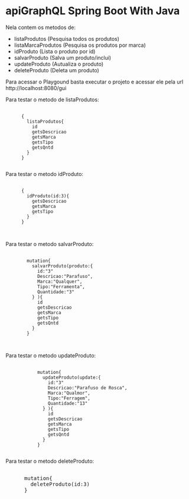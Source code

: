# apiGraphQL Spring Boot With Java
<!DOCTYPE html>
<html lang="en">
<head>
	<meta charset="UTF-8">
</head>
<body>
  

Nela contem os metodos de: 
- listaProdutos (Pesquisa todos os produtos)
- listaMarcaProdutos (Pesquisa os produtos por marca)
- idProduto (Lista o produto por id)
- salvarProduto (Salva um produto/inclui)
- updateProduto (Autualiza o produto)
- deleteProduto (Deleta um produto)

Para acessar o Playgound basta executar o projeto e acessar ele pela url http://localhost:8080/gui

Para testar o metodo de listaProdutos:
<pre>
  <code>
      {
        listaProdutos{
          id
          getsDescricao
          getsMarca
          getsTipo
          getsQntd
        }
      }
  </code>
</pre>
Para testar o metodo idProduto:
<pre>
   <code>
      {
        idProduto(id:3){
          getsDescricao
          getsMarca
          getsTipo
        }
      }
    </code>
  </pre>

Para testar o metodo salvarProduto:
<pre>
   <code>
        mutation{
          salvarProduto(produto:{
            id:"3"
            Descricao:"Parafuso", 
            Marca:"Qualquer",
            Tipo:"Ferramenta",
            Quantidade:"3"
          } ){
            id
            getsDescricao
            getsMarca
            getsTipo
            getsQntd
          }
        }
   </code>
 </pre>

Para testar o metodo updateProduto:
<pre>
   <code>
            mutation{
              updateProduto(update:{
                id:"3"
                Descricao:"Parafuso de Rosca", 
                Marca:"Qualmor",
                Tipo:"Ferragem",
                Quantidade:"13"
              } ){
                id
                getsDescricao
                getsMarca
                getsTipo
                getsQntd
              }
            }
  </code>
</pre>

Para testar o metodo deleteProduto:
<pre>
  </code>
      mutation{
        deleteProduto(id:3)
      }
  </code>
</pre>
  
    
</body>
</html>
